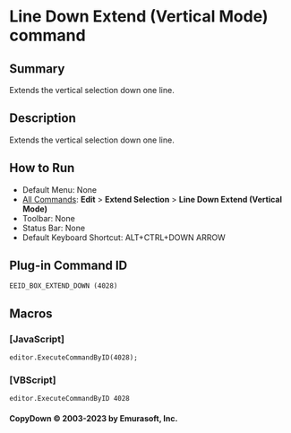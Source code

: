 # Line Down Extend (Vertical Mode) command

## Summary

Extends the vertical selection down one line.

## Description

Extends the vertical selection down one line.

## How to Run

- Default Menu: None
- [All Commands](../tools/all_commands): **Edit** \> **Extend Selection**
\> **Line Down Extend (Vertical Mode)**
- Toolbar: None
- Status Bar: None
- Default Keyboard Shortcut: ALT+CTRL+DOWN ARROW

## Plug-in Command ID

```
EEID_BOX_EXTEND_DOWN (4028)```

## Macros

### \[JavaScript\]

```
editor.ExecuteCommandByID(4028);
```

### \[VBScript\]

```
editor.ExecuteCommandByID 4028
```

#### CopyDown © 2003-2023 by Emurasoft, Inc.
